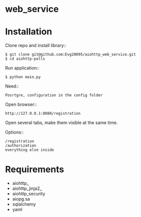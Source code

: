 web_service
=========

Installation
============

Clone repo and install library::

    $ git clone git@github.com:Evg20095/aiohttp_web_service.git
    $ cd aiohttp-polls

Run application::

    $ python main.py

Need::

    Posrtgre, configuration in the config folder

Open browser::

    http://127.0.0.1:8080/registration

Open several tabs, make them visible at the same time.

Options::

    /registration 
    /authorization
    everything else inside


Requirements
============
* aiohttp_
* aiohttp_jinja2_
* aiohttp_security
* aiopg.sa
* sqlalchemy
* yaml
